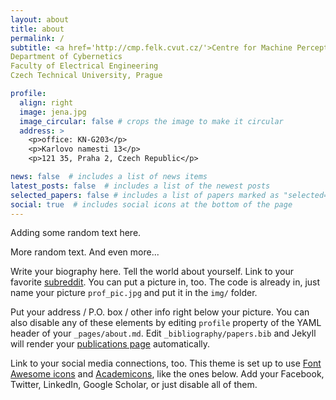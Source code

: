 ```yaml
---
layout: about
title: about
permalink: /
subtitle: <a href='http://cmp.felk.cvut.cz/'>Centre for Machine Perception</a>
Department of Cybernetics
Faculty of Electrical Engineering
Czech Technical University, Prague

profile:
  align: right
  image: jena.jpg
  image_circular: false # crops the image to make it circular
  address: >
    <p>office: KN-G203</p>
    <p>Karlovo namesti 13</p>
    <p>121 35, Praha 2, Czech Republic</p>

news: false  # includes a list of news items
latest_posts: false  # includes a list of the newest posts
selected_papers: false # includes a list of papers marked as "selected={true}"
social: true  # includes social icons at the bottom of the page
---
```


Adding some random text here.

More random text. And even more...

Write your biography here. Tell the world about yourself. Link to your favorite [subreddit](http://reddit.com). You can put a picture in, too. The code is already in, just name your picture `prof_pic.jpg` and put it in the `img/` folder.

Put your address / P.O. box / other info right below your picture. You can also disable any of these elements by editing `profile` property of the YAML header of your `_pages/about.md`. Edit `_bibliography/papers.bib` and Jekyll will render your [publications page](/al-folio/publications/) automatically.

Link to your social media connections, too. This theme is set up to use [Font Awesome icons](http://fortawesome.github.io/Font-Awesome/) and [Academicons](https://jpswalsh.github.io/academicons/), like the ones below. Add your Facebook, Twitter, LinkedIn, Google Scholar, or just disable all of them.
